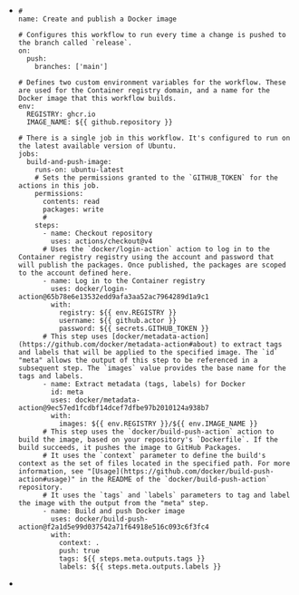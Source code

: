 - ```
  #
  name: Create and publish a Docker image
  
  # Configures this workflow to run every time a change is pushed to the branch called `release`.
  on:
    push:
      branches: ['main']
  
  # Defines two custom environment variables for the workflow. These are used for the Container registry domain, and a name for the Docker image that this workflow builds.
  env:
    REGISTRY: ghcr.io
    IMAGE_NAME: ${{ github.repository }}
  
  # There is a single job in this workflow. It's configured to run on the latest available version of Ubuntu.
  jobs:
    build-and-push-image:
      runs-on: ubuntu-latest
      # Sets the permissions granted to the `GITHUB_TOKEN` for the actions in this job.
      permissions:
        contents: read
        packages: write
        # 
      steps:
        - name: Checkout repository
          uses: actions/checkout@v4
        # Uses the `docker/login-action` action to log in to the Container registry registry using the account and password that will publish the packages. Once published, the packages are scoped to the account defined here.
        - name: Log in to the Container registry
          uses: docker/login-action@65b78e6e13532edd9afa3aa52ac7964289d1a9c1
          with:
            registry: ${{ env.REGISTRY }}
            username: ${{ github.actor }}
            password: ${{ secrets.GITHUB_TOKEN }}
        # This step uses [docker/metadata-action](https://github.com/docker/metadata-action#about) to extract tags and labels that will be applied to the specified image. The `id` "meta" allows the output of this step to be referenced in a subsequent step. The `images` value provides the base name for the tags and labels.
        - name: Extract metadata (tags, labels) for Docker
          id: meta
          uses: docker/metadata-action@9ec57ed1fcdbf14dcef7dfbe97b2010124a938b7
          with:
            images: ${{ env.REGISTRY }}/${{ env.IMAGE_NAME }}
        # This step uses the `docker/build-push-action` action to build the image, based on your repository's `Dockerfile`. If the build succeeds, it pushes the image to GitHub Packages.
        # It uses the `context` parameter to define the build's context as the set of files located in the specified path. For more information, see "[Usage](https://github.com/docker/build-push-action#usage)" in the README of the `docker/build-push-action` repository.
        # It uses the `tags` and `labels` parameters to tag and label the image with the output from the "meta" step.
        - name: Build and push Docker image
          uses: docker/build-push-action@f2a1d5e99d037542a71f64918e516c093c6f3fc4
          with:
            context: .
            push: true
            tags: ${{ steps.meta.outputs.tags }}
            labels: ${{ steps.meta.outputs.labels }}
  ```
-